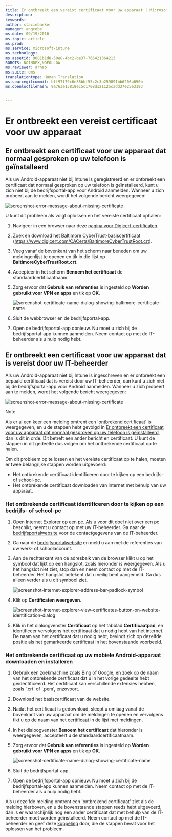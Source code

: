 ```yaml
---
title: Er ontbreekt een vereist certificaat voor uw apparaat | Microsoft Intune
description: 
keywords: 
author: staciebarker
manager: angrobe
ms.date: 09/19/2016
ms.topic: article
ms.prod: 
ms.service: microsoft-intune
ms.technology: 
ms.assetid: 9081b1d8-50e8-4bc2-ba37-766421364213
ROBOTS: NOINDEX,NOFOLLOW
ms.reviewer: arnab
ms.suite: ems
translationtype: Human Translation
ms.sourcegitcommit: bff97f79c6e88bbf55c2c3a259891bb6206b690b
ms.openlocfilehash: 9a763e13818ec5c1708d121125cadd37e25e3193


---
```



# Er ontbreekt een vereist certificaat voor uw apparaat


## Er ontbreekt een certificaat voor uw apparaat dat normaal gesproken op uw telefoon is geïnstalleerd
Als uw Android-apparaat niet bij Intune is geregistreerd en er ontbreekt een certificaat dat normaal gesproken op uw telefoon is geïnstalleerd, kunt u zich niet bij de bedrijfsportal-app voor Android aanmelden. Wanneer u zich probeert aan te melden, wordt het volgende bericht weergegeven:

![screenshot-error-message-about-missing-certificate](./media/andr-cert_install-1-cert_missing.png)

U kunt dit probleem als volgt oplossen en het vereiste certificaat ophalen:

1.  Navigeer in een browser naar deze [pagina voor Digicert-certificaten](https://www.digicert.com/digicert-root-certificates.htm).

2.  Zoek en download het Baltimore CyberTrust-basiscertificaat (https://www.digicert.com/CACerts/BaltimoreCyberTrustRoot.crt).

3.  Veeg vanaf de bovenkant van het scherm naar beneden om uw meldingenlijst te openen en tik in die lijst op **BaltimoreCyberTrustRoot.crt**.

4.  Accepteer in het scherm **Benoem het certificaat** de standaardcertificaatnaam.

5. Zorg ervoor dat **Gebruik van referenties** is ingesteld op **Worden gebruikt voor VPN en apps** en tik op **OK**.

    ![screenshot-certificate-name-dialog-showing-baltimore-certificate-name](./media/andr-cert_install-2-add_cert_name.png)

6. Sluit de webbrowser en de bedrijfsportal-app.

7. Open de bedrijfsportal-app opnieuw. Nu moet u zich bij de bedrijfsportal-app kunnen aanmelden. Neem contact op met de IT-beheerder als u hulp nodig hebt.

## Er ontbreekt een certificaat voor uw apparaat dat is vereist door uw IT-beheerder
Als uw Android-apparaat niet bij Intune is ingeschreven en er ontbreekt een bepaald certificaat dat is vereist door uw IT-beheerder, dan kunt u zich niet bij de bedrijfsportal-app voor Android aanmelden. Wanneer u zich probeert aan te melden, wordt het volgende bericht weergegeven:

![screenshot-error-message-about-missing-certificate](./media/andr-cert_install-1-cert_missing.png)

>[!NOTE]
> Als er al een keer een melding omtrent een 'ontbrekend certificaat' is weergegeven, en u de stappen hebt gevolgd in [Er ontbreekt een certificaat voor uw apparaat dat normaal gesproken op uw telefoon is geïnstalleerd](#your-device-is-missing-a-certificate-that-usually-comes-installed-on-your-phone), dan is dit in orde. Dit betreft een ander bericht en certificaat. U kunt de stappen in dit gedeelte dus volgen om het ontbrekende certificaat op te halen.

Om dit probleem op te lossen en het vereiste certificaat op te halen, moeten er twee belangrijke stappen worden uitgevoerd:

- Het ontbrekende certificaat identificeren door te kijken op een bedrijfs- of school-pc.
- Het ontbrekende certificaat downloaden van internet met behulp van uw apparaat.

### Het ontbrekende certificaat identificeren door te kijken op een bedrijfs- of school-pc

1. Open Internet Explorer op een pc. Als u voor dit doel niet over een pc beschikt, neemt u contact op met uw IT-beheerder. Ga naar de [bedrijfsportalwebsite](http://portal.manage.microsoft.com) voor de contactgegevens van de IT-beheerder.

2. Ga naar de [bedrijfsportalwebsite](http://portal.manage.microsoft.com) en meld u aan met de referenties van uw werk- of schoolaccount.

3. Aan de rechterkant van de adresbalk van de browser klikt u op het symbool dat lijkt op een hangslot, zoals hieronder is weergegeven. Als u het hangslot niet ziet, stop dan en neem contact op met de IT-beheerder. Het hangslot betekent dat u veilig bent aangemeld. Ga dus alleen verder als u dit symbool ziet.

    ![screenshot-internet-explorer-address-bar-padlock-symbol](./media/andr-missing-cert-ie-padlock-symbol.png)

4. Klik op **Certificaten weergeven**.

    ![screenshot-internet-explorer-view-certificates-button-on-website-identification-dialog](./media/andr-missg-cert-ie-view-cert-button.png)

5. Klik in het dialoogvenster **Certificaat** op het tabblad **Certificaatpad**, en identificeer vervolgens het certificaat dat u nodig hebt van het internet. De naam van het certificaat dat u nodig hebt, bevindt zich op dezelfde positie als het gemarkeerde certificaat in het bovenstaande voorbeeld.

### Het ontbrekende certificaat op uw mobiele Android-apparaat downloaden en installeren

1. Gebruik een zoekmachine zoals Bing of Google, en zoek op de naam van het ontbrekende certificaat dat u in het vorige gedeelte hebt geïdentificeerd. Het certificaat kan verschillende extensies hebben, zoals '.crt' of '.pem', enzovoort.

2. Download het basiscertificaat van de website.

3. Nadat het certificaat is gedownload, sleept u omlaag vanaf de bovenkant van uw apparaat om de meldingen te openen en vervolgens tikt u op de naam van het certificaat in de lijst met meldingen.

4. In het dialoogvenster **Benoem het certificaat** dat hieronder is weergegeven, accepteert u de standaardcertificaatnaam.

5. Zorg ervoor dat **Gebruik van referenties** is ingesteld op **Worden gebruikt voor VPN en apps** en tik op **OK**.

    ![screenshot-certificate-name-dialog-showing-certificate-name](./media/andr-missing-cert-cert-name.png)

6. Sluit de bedrijfsportal-app.

7. Open de bedrijfsportal-app opnieuw. Nu moet u zich bij de bedrijfsportal-app kunnen aanmelden. Neem contact op met de IT-beheerder als u hulp nodig hebt.

Als u dezelfde melding omtrent een 'ontbrekend certificaat' ziet als de melding hierboven, en u de bovenstaande stappen reeds hebt uitgevoerd, dan is er waarschijnlijk nog een ander certificaat dat met behulp van de IT-beheerder moet worden geïnstalleerd. Neem contact op met de IT-beheerder en geef deze [koppeling](/intune/troubleshoot/troubleshoot-device-enrollment-in-intune#android-certificate-issues) door, die de stappen bevat voor het oplossen van het probleem.





<!--HONumber=Sep16_HO3-->


